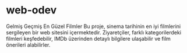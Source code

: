 # web-odev
Gelmiş Geçmiş En Güzel Filmler
Bu proje, sinema tarihinin en iyi filmlerini sergileyen bir web sitesini içermektedir. Ziyaretçiler, farklı kategorilerdeki filmleri keşfedebilir, IMDb üzerinden detaylı bilgilere ulaşabilir ve film önerileri alabilirler.
